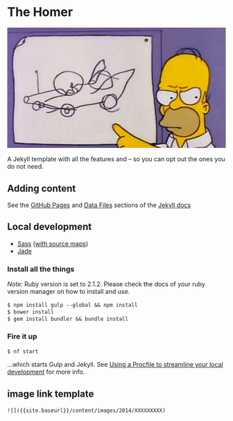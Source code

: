 
# The Homer

![](_the-homer-inline2.jpg)

A Jekyll template with all the features and – so you can opt out the ones you do not need.

## Adding content

See the [GitHub Pages](http://jekyllrb.com/docs/github-pages/) and [Data Files](http://jekyllrb.com/docs/datafiles/) sections of the [Jekyll docs](http://jekyllrb.com/docs/home/)

## Local development

- [Sass](http://sass-lang.com/) ([with source maps](https://developer.chrome.com/devtools/docs/css-preprocessors))
- [Jade](http://jade-lang.com/)

### Install all the things

*Note:* Ruby version is set to 2.1.2. Please check the docs of your ruby version manager on how to install and use.

    $ npm install gulp --global && npm install
    $ bower install
    $ gem install bundler && bundle install

### Fire it up

    $ nf start

...which starts Gulp and Jekyll. See [Using a Procfile to streamline your local development](http://mattstauffer.co/blog/using-a-procfile-to-streamline-your-local-development) for more info.

## image link template

    ![]({{site.baseurl}}/content/images/2014/XXXXXXXXX)